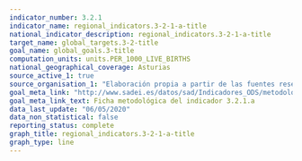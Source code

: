 ```yaml
---
indicator_number: 3.2.1
indicator_name: regional_indicators.3-2-1-a-title
national_indicator_description: regional_indicators.3-2-1-a-title
target_name: global_targets.3-2-title
goal_name: global_goals.3-title
computation_units: units.PER_1000_LIVE_BIRTHS
national_geographical_coverage: Asturias
source_active_1: true
source_organisation_1: "Elaboración propia a partir de las fuentes reseñadas en la ficha metodológica."
goal_meta_link: "http://www.sadei.es/datos/sad/Indicadores_ODS/metodologia/3.2.1.a.pdf"
goal_meta_link_text: Ficha metodológica del indicador 3.2.1.a
data_last_update: "06/05/2020"
data_non_statistical: false
reporting_status: complete
graph_title: regional_indicators.3-2-1-a-title
graph_type: line
---
```

